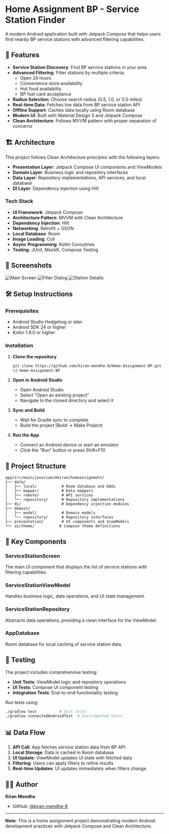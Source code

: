 # Home Assignment BP - Service Station Finder

A modern Android application built with Jetpack Compose that helps users find nearby BP service stations with advanced filtering capabilities.

## 🚀 Features

- **Service Station Discovery**: Find BP service stations in your area
- **Advanced Filtering**: Filter stations by multiple criteria:
  - Open 24 hours
  - Convenience store availability
  - Hot food availability
  - BP fuel card acceptance
- **Radius Selection**: Choose search radius (0.5, 1.0, or 5.0 miles)
- **Real-time Data**: Fetches live data from BP service station API
- **Offline Support**: Caches data locally using Room database
- **Modern UI**: Built with Material Design 3 and Jetpack Compose
- **Clean Architecture**: Follows MVVM pattern with proper separation of concerns

## 🏗️ Architecture

This project follows Clean Architecture principles with the following layers:

- **Presentation Layer**: Jetpack Compose UI components and ViewModels
- **Domain Layer**: Business logic and repository interfaces
- **Data Layer**: Repository implementations, API services, and local database
- **DI Layer**: Dependency injection using Hilt

### Tech Stack

- **UI Framework**: Jetpack Compose
- **Architecture Pattern**: MVVM with Clean Architecture
- **Dependency Injection**: Hilt
- **Networking**: Retrofit + GSON
- **Local Database**: Room
- **Image Loading**: Coil
- **Async Programming**: Kotlin Coroutines
- **Testing**: JUnit, MockK, Compose Testing

## 📱 Screenshots

![Main Screen](screenshot1.png)
![Filter Dialog](screenshot2.png)
![Station Details](screenshot3.png)

## 🛠️ Setup Instructions

### Prerequisites

- Android Studio Hedgehog or later
- Android SDK 24 or higher
- Kotlin 1.9.0 or higher

### Installation

1. **Clone the repository**
   ```bash
   git clone https://github.com/kiran-mendhe-8/Home-Assignment-BP.git
   cd Home-Assignment-BP
   ```

2. **Open in Android Studio**
   - Open Android Studio
   - Select "Open an existing project"
   - Navigate to the cloned directory and select it

3. **Sync and Build**
   - Wait for Gradle sync to complete
   - Build the project (Build → Make Project)

4. **Run the App**
   - Connect an Android device or start an emulator
   - Click the "Run" button or press Shift+F10

## 📁 Project Structure

```
app/src/main/java/com/mkiran/homeassignment/
├── data/
│   ├── local/           # Room database and DAOs
│   ├── mapper/          # Data mappers
│   ├── remote/          # API services
│   └── repository/      # Repository implementations
├── di/                  # Dependency injection modules
├── domain/
│   ├── model/           # Domain models
│   └── repository/      # Repository interfaces
├── presentation/        # UI components and ViewModels
└── ui/theme/           # Compose theme definitions
```

## 🔧 Key Components

### ServiceStationScreen
The main UI component that displays the list of service stations with filtering capabilities.

### ServiceStationViewModel
Handles business logic, data operations, and UI state management.

### ServiceStationRepository
Abstracts data operations, providing a clean interface for the ViewModel.

### AppDatabase
Room database for local caching of service station data.

## 🧪 Testing

The project includes comprehensive testing:

- **Unit Tests**: ViewModel logic and repository operations
- **UI Tests**: Compose UI component testing
- **Integration Tests**: End-to-end functionality testing

Run tests using:
```bash
./gradlew test          # Unit tests
./gradlew connectedAndroidTest  # Instrumented tests
```

## 📊 Data Flow

1. **API Call**: App fetches service station data from BP API
2. **Local Storage**: Data is cached in Room database
3. **UI Update**: ViewModel updates UI state with fetched data
4. **Filtering**: Users can apply filters to refine results
5. **Real-time Updates**: UI updates immediately when filters change

## 👨‍💻 Author

**Kiran Mendhe**
- GitHub: [@kiran-mendhe-8](https://github.com/kiran-mendhe-8)

---

**Note**: This is a home assignment project demonstrating modern Android development practices with Jetpack Compose and Clean Architecture. 